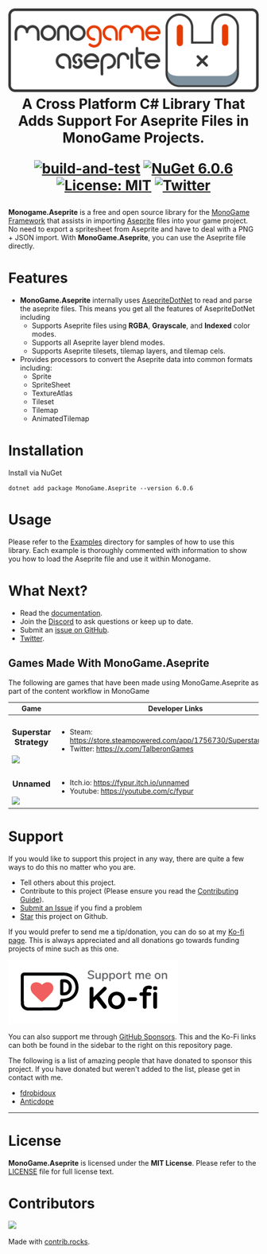 <h1 align="center">
<img src="https://raw.githubusercontent.com/AristurtleDev/monogame-aseprite/main/.images/banner.png" alt="MonoGame.Aseprite Logo">
<br/>
A Cross Platform C# Library That Adds Support For Aseprite Files in MonoGame Projects.

[![build-and-test](https://github.com/AristurtleDev/monogame-aseprite/actions/workflows/main.yml/badge.svg)](https://github.com/AristurtleDev/monogame-aseprite/actions/workflows/main.yml)
[![NuGet 6.0.6](https://img.shields.io/nuget/v/MonoGame.Aseprite?color=blue&style=flat-square)](https://www.nuget.org/packages/MonoGame.Aseprite/6.0.6)
[![License: MIT](https://img.shields.io/badge/📃%20license-MIT-blue?style=flat)](LICENSE)
[![Twitter](https://img.shields.io/badge/%20-Share%20On%20Twitter-555?style=flat&logo=twitter)](https://twitter.com/intent/tweet?text=MonoGame.Aseprite%20by%20%40aristurtledev%0A%0AA%20cross-platform%20C%23%20library%20that%20adds%20support%20for%20Aseprite%20files%20in%20MonoGame%20projects.%20https%3A%2F%2Fgithub.com%2FAristurtleDev%2Fmonogame-aseprite%0A%0A%23monogame%20%23aseprite%20%23dotnet%20%23csharp%20%23oss%0A)

</h1>

**Monogame.Aseprite** is a free and open source library for the [MonoGame Framework](https://monogame.net) that assists in importing [Aseprite](https://www.aseprite.org) files into your game project.  No need to export a spritesheet from Aseprite and have to deal with a PNG + JSON import.  With **MonoGame.Aseprite**, you can use the Aseprite file directly.

# Features
- **MonoGame.Aseprite** internally uses [AsepriteDotNet](https://github.com/AristurtleDev/AsepriteDotNet) to read and parse the aseprite files.  This means you get all the features of AsepriteDotNet including
    - Supports Aseprite files using **RGBA**, **Grayscale**, and **Indexed** color modes.
    - Supports all Aseprite layer blend modes.
    - Supports Aseprite tilesets, tilemap layers, and tilemap cels.
- Provides processors to convert the Aseprite data into common formats including:
    - Sprite
    - SpriteSheet
    - TextureAtlas
    - Tileset
    - Tilemap
    - AnimatedTilemap


# Installation
Install via NuGet
```
dotnet add package MonoGame.Aseprite --version 6.0.6
```

# Usage
Please refer to the [Examples](./examples) directory for samples of how to use this library.  Each example is thoroughly commented with information to show you how to load the Aseprite file and use it within Monogame.

# What Next?

- Read the [documentation](https://monogameaseprite.net/).
- Join the [Discord](https://discord.gg/8jFvHhuMJU) to ask questions or keep up to date.
- Submit an [issue on GitHub](https://github.com/AristurtleDev/monogame-aseprite/issues).
- [Twitter](https://www.twitter.com/aristurtledev).

## Games Made With MonoGame.Aseprite
The following are games that have been made using MonoGame.Aseprite as part of the content workflow in MonoGame

| Game | Developer Links |
|--- |---|
| <h3 align="center">Superstar Strategy</h3> <img src="https://cdn.akamai.steamstatic.com/steam/apps/1756730/header.jpg?t=1696817764"> | <ul><li>Steam: <a href="https://store.steampowered.com/app/1756730/Superstar_Strategy/">https://store.steampowered.com/app/1756730/Superstar_Strategy/</a></li><li>Twitter: <a href="https://x.com/TalberonGames">https://x.com/TalberonGames</a></li></ul>
| <h3 align="center">Unnamed</h3> <img src="https://img.itch.zone/aW1nLzEzNjQ1MTM5LnBuZw==/original/yOAqCD.png"/> | <ul><li>Itch.io: <a href="https://fypur.itch.io/unnamed">https://fypur.itch.io/unnamed</a></li><li>Youtube: <a href="https://youtube.com/c/fypur">https://youtube.com/c/fypur</a></li></ul> |

# Support

If you would like to support this project in any way, there are quite a few ways to do this no matter who you are.

- Tell others about this project.
- Contribute to this project (Please ensure you read the [Contributing Guide](./CONTRIBUTING.md)).
- [Submit an Issue](https://github.com/AristurtleDev/monogame-aseprite/issues) if you find a problem
- [Star](https://docs.github.com/en/get-started/exploring-projects-on-github/saving-repositories-with-stars) this project on Github.

If you would prefer to send me a tip/donation, you can do so at my [Ko-fi page](https://ko-fi.com/aristurtledev). This is always appreciated and all donations go towards funding projects of mine such as this one.

[![](.images/kofi-bg-white.webp)](https://ko-fi.com/aristurtledev)

You can also support me through [GitHub Sponsors](https://github.com/sponsors/AristurtleDev). This and the Ko-Fi links can both be found in the sidebar to the right on this repository page.

The following is a list of amazing people that have donated to sponsor this project. If you have donated but weren't added to the list, please get in contact with me.


* [fdrobidoux](https://github.com/fdrobidoux)
* [Anticdope](https://twitter.com/anticdope) 

---

# License
**MonoGame.Aseprite** is licensed under the **MIT License**.  Please refer to the [LICENSE](LICENSE) file for full license text.

# Contributors
<a href="https://github.com/aristurtledev/monoame-aseprite/graphs/contributors">
  <img src="https://contrib.rocks/image?repo=aristurtledev/monogame-aseprite" />
</a>

Made with [contrib.rocks](https://contrib.rocks).